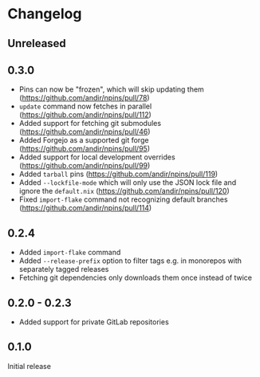 # Changelog

## Unreleased

## 0.3.0

- Pins can now be "frozen", which will skip updating them (https://github.com/andir/npins/pull/78)
- `update` command now fetches in parallel (https://github.com/andir/npins/pull/112)
- Added support for fetching git submodules (https://github.com/andir/npins/pull/46)
- Added Forgejo as a supported git forge (https://github.com/andir/npins/pull/95)
- Added support for local development overrides (https://github.com/andir/npins/pull/99)
- Added `tarball` pins (https://github.com/andir/npins/pull/119)
- Added `--lockfile-mode` which will only use the JSON lock file and ignore the `default.nix` (https://github.com/andir/npins/pull/120)
- Fixed `import-flake` command not recognizing default branches (https://github.com/andir/npins/pull/114)

## 0.2.4

- Added `import-flake` command
- Added `--release-prefix` option to filter tags e.g. in monorepos with separately tagged releases
- Fetching git dependencies only downloads them once instead of twice

## 0.2.0 - 0.2.3

- Added support for private GitLab repositories

## 0.1.0

Initial release